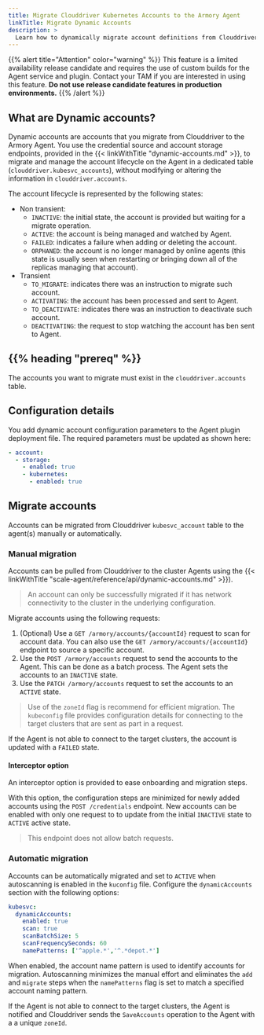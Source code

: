 ```yaml
---
title: Migrate Clouddriver Kubernetes Accounts to the Armory Agent
linkTitle: Migrate Dynamic Accounts
description: >
  Learn how to dynamically migrate account definitions from Clouddriver to the Armory Scale Agent for Spinnaker and Kubernetes.
---
```


{{% alert title="Attention" color="warning" %}}
This feature is a limited availability release candidate and requires the use of custom builds for the Agent service and plugin. Contact your TAM if you are interested in using this feature.
<b>Do not use release candidate features in production environments.</b>
{{% /alert %}}

## What are Dynamic accounts?

Dynamic accounts are accounts that you migrate from Clouddriver to the Armory Agent. You use the credential source and account storage endpoints, provided in the {{< linkWithTitle "dynamic-accounts.md" >}}, to migrate and manage the account lifecycle on the Agent in a dedicated table (`clouddriver.kubesvc_accounts`), without modifying or altering the information in `clouddriver.accounts`.

The account lifecycle is represented by the following states:

- Non transient:
  - `INACTIVE`: the initial state, the account is provided but waiting for a migrate operation.
  - `ACTIVE`: the account is being managed and watched by Agent.
  - `FAILED`: indicates a failure when adding or deleting the account.
  - `ORPHANED`: the account is no longer  managed by online agents (this state is usually seen when restarting or bringing down all of the replicas managing that account).
- Transient
  - `TO_MIGRATE`: indicates there was an instruction to migrate such account.
  - `ACTIVATING`: the account has been processed and sent to Agent.
  - `TO_DEACTIVATE`: indicates there was an instruction to deactivate such account.
  - `DEACTIVATING`: the request to stop watching the account has ben sent to Agent.

## {{% heading "prereq" %}}

The accounts you want to migrate must exist in the `clouddriver.accounts` table.

## Configuration details

You add dynamic account configuration parameters to the Agent plugin deployment file. The required parameters must be updated as shown here:

``` yaml
- account:
  - storage:
    - enabled: true
    - kubernetes:
      - enabled: true
```

## Migrate accounts

Accounts can be migrated from Clouddriver `kubesvc_account` table to the agent(s) manually or automatically.

### Manual migration

Accounts can be pulled from Clouddriver to the cluster Agents using the {{< linkWithTitle "scale-agent/reference/api/dynamic-accounts.md" >}}).

> An account can only be successfully migrated if it has network connectivity to the cluster in the underlying configuration.

Migrate accounts using the following requests:

1. (Optional) Use a `GET /armory/accounts/{accountId}` request to scan for account data. You can also use the `GET /armory/accounts/{accountId}` endpoint to source a specific account.
1. Use the `POST /armory/accounts` request to send the accounts to the Agent. This can be done as a batch process. The Agent sets the accounts to an `INACTIVE` state.
1. Use the `PATCH /armory/accounts` request to set the accounts to an `ACTIVE` state.

> Use of the `zoneId` flag is recommend for efficient migration. The `kubeconfig` file provides configuration details for connecting to the target clusters that are sent as part in a request.

If the Agent is not able to connect to the target clusters, the account is updated with a `FAILED` state.

#### Interceptor option

An interceptor option is provided to ease onboarding and migration steps.

With this option, the configuration steps are minimized for newly added accounts using the `POST /credentials` endpoint. New accounts can be enabled with only one request to to update from the initial `INACTIVE` state to `ACTIVE` active state.

> This endpoint does not allow batch requests.

### Automatic migration

Accounts can be automatically migrated and set to `ACTIVE` when autoscanning is enabled in the `kuconfig` file. Configure the `dynamicAccounts` section with the following options:

```yaml
kubesvc:
  dynamicAccounts:
    enabled: true
    scan: true
    scanBatchSize: 5
    scanFrequencySeconds: 60
    namePatterns: ['^apple.*','^.*depot.*']
  ```

When enabled, the account name pattern is used to identify accounts for migration.  Autoscanning minimizes the manual effort and eliminates the `add` and `migrate` steps when the `namePatterns` flag is set to match a specified account naming pattern.

If the Agent is not able to connect to the target clusters, the Agent is notified and Clouddriver sends the `SaveAccounts` operation to the Agent with a a unique `zoneId`.
